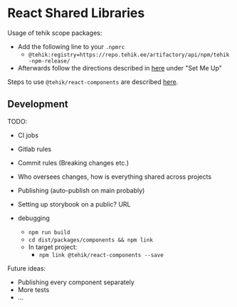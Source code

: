 # React Shared Libraries

Usage of tehik scope packages:

- Add the following line to your `.npmrc`
  - `@tehik:registry=https://repo.tehik.ee/artifactory/api/npm/tehik-npm-release/`
- Afterwards follow the directions described in [here](https://repo.tehik.ee/ui/repos/tree/General/tehik-npm-release) under "Set Me Up"

Steps to use `@tehik/react-components` are described [here](https://star2-storybook.netlify.app/?path=/docs/documentation-usage--usage).

## Development

TODO:

- CI jobs
- Gitlab rules
- Commit rules (Breaking changes etc.)
- Who oversees changes, how is everything shared across projects
- Publishing (auto-publish on main probably)
- Setting up storybook on a public? URL

- debugging
  - `npm run build`
  - `cd dist/packages/components && npm link`
  - In target project:
    - `npm link @tehik/react-components --save`

Future ideas:

- Publishing every component separately
- More tests
- ...
